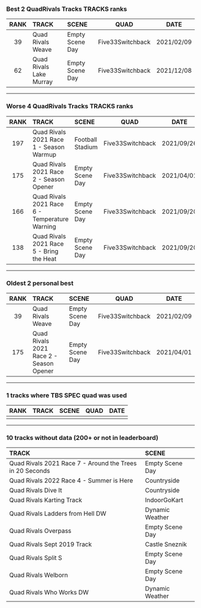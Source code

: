 ### Best 2 QuadRivals Tracks TRACKS ranks
|RANK|TRACK|SCENE|QUAD|DATE|
|:---:|:---|:---|:---:|:---:|
|39|Quad Rivals Weave|Empty Scene Day|Five33Switchback|2021/02/09|
|62|Quad Rivals Lake Murray|Empty Scene Day|Five33Switchback|2021/12/08|
---
### Worse 4 QuadRivals Tracks TRACKS ranks
|RANK|TRACK|SCENE|QUAD|DATE|
|:---:|:---|:---|:---:|:---:|
|197|Quad Rivals 2021 Race 1 - Season Warmup|Football Stadium|Five33Switchback|2021/09/26|
|175|Quad Rivals 2021 Race 2 - Season Opener|Empty Scene Day|Five33Switchback|2021/04/01|
|166|Quad Rivals 2021 Race 6 - Temperature Warning|Empty Scene Day|Five33Switchback|2021/09/20|
|138|Quad Rivals 2021 Race 5 - Bring the Heat|Empty Scene Day|Five33Switchback|2021/09/20|
---
### Oldest 2 personal best
|RANK|TRACK|SCENE|QUAD|DATE|
|:---:|:---|:---|:---:|:---:|
|39|Quad Rivals Weave|Empty Scene Day|Five33Switchback|2021/02/09|
|175|Quad Rivals 2021 Race 2 - Season Opener|Empty Scene Day|Five33Switchback|2021/04/01|
---
### 1 tracks where TBS SPEC quad was used
|RANK|TRACK|SCENE|QUAD|DATE|
|:---:|:---|:---|:---:|:---:|
||||||
---
### 10 tracks without data (200+ or not in leaderboard)
|TRACK|SCENE|
|:---|:---|
|Quad Rivals 2021 Race 7 - Around the Trees in 20 Seconds|Empty Scene Day|
|Quad Rivals 2022 Race 4 - Summer is Here|Countryside|
|Quad Rivals Dive It|Countryside|
|Quad Rivals Karting Track|IndoorGoKart|
|Quad Rivals Ladders from Hell DW|Dynamic Weather|
|Quad Rivals Overpass|Empty Scene Day|
|Quad Rivals Sept 2019 Track|Castle Sneznik|
|Quad Rivals Split S|Empty Scene Day|
|Quad Rivals Welborn|Empty Scene Day|
|Quad Rivals Who Works DW|Dynamic Weather|
